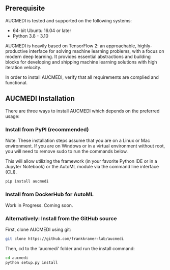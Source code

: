## Prerequisite

AUCMEDI is tested and supported on the following systems:

- 64-bit Ubuntu 16.04 or later  
- Python 3.8 - 3.10  

AUCMEDI is heavily based on TensorFlow 2: an approachable, highly-productive interface for solving machine learning problems, with a focus on modern deep learning. It provides essential abstractions and building blocks for developing and shipping machine learning solutions with high iteration velocity.

In order to install AUCMEDI, verify that all requirements are complied and functional.


## AUCMEDI Installation

There are three ways to install AUCMEDI which depends on the preferred usage:

### Install from PyPI (recommended)

Note: These installation steps assume that you are on a Linux or Mac environment. If you are on Windows or in a virtual environment without root, you will need to remove sudo to run the commands below.

This will allow utilizing the framework (in your favorite Python IDE or in a Jupyter Notebook) or the AutoML module via the command line interface (CLI).

```sh
pip install aucmedi
```

### Install from DockerHub for AutoML

Work in Progress. Coming soon.

### Alternatively: Install from the GitHub source

First, clone AUCMEDI using git:

```sh
git clone https://github.com/frankkramer-lab/aucmedi
```

Then, cd to the 'aucmedi' folder and run the install command:

```sh
cd aucmedi
python setup.py install
```
